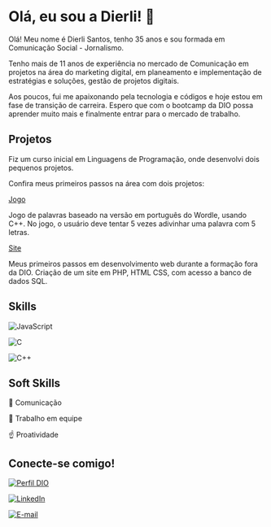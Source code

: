 
# Olá, eu sou a Dierli! 👋

Olá! Meu nome é Dierli Santos, tenho 35 anos e sou formada em Comunicação Social - Jornalismo.

Tenho mais de 11 anos de experiência no mercado de Comunicação em projetos na área do marketing digital, em planeamento e implementação de estratégias e soluções, gestão de projetos digitais. 

Aos poucos, fui me apaixonando pela tecnologia e códigos e hoje estou em fase de transição de carreira. Espero que com o bootcamp da DIO possa aprender muito mais e finalmente entrar para o mercado de trabalho.

## Projetos
Fiz um curso inicial em Linguagens de Programação, onde desenvolvi dois pequenos projetos. 

Confira meus primeiros passos na área com dois projetos:

[Jogo](https://github.com/dierlisantos/term.io-game-replica)

Jogo de palavras baseado na versão em português do Wordle, usando C++. No jogo, o usuário deve tentar 5 vezes adivinhar uma palavra com 5 letras.

[Site](https://github.com/dierlisantos/Site-adote-animais)

Meus primeiros passos em desenvolvimento web durante a formação fora da DIO. Criação de um site em PHP, HTML CSS, com acesso a banco de dados SQL.

## Skills
![JavaScript](https://img.shields.io/badge/JavaScript-000?style=for-the-badge&logo=javascript)

![C](https://img.shields.io/badge/C-000?style=for-the-badge&logo=c)

![C++](https://img.shields.io/badge/C%2B%2B-000?style=for-the-badge&logo=c%2B%2B&logoColor=00599C)


## Soft Skills

📢 Comunicação

🤝 Trabalho em equipe

☝️ Proatividade

## Conecte-se comigo!

[![Perfil DIO](https://img.shields.io/badge/-Meu%20Perfil%20na%20DIO-30A3DC?style=for-the-badge)](https://www.dio.me/users/dierli_muller)

[![LinkedIn](https://img.shields.io/badge/LinkedIn-000?style=for-the-badge&logo=linkedin&logoColor=0E76A8)](https://www.linkedin.com/in/dierli-santos/)

[![E-mail](https://img.shields.io/badge/-Email-e9a?style=for-the-badge&logo=microsoft-outlook&logoColor=E94D5F)](mailto:dierlisantos@gmail.com)